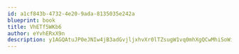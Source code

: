 ```yaml
---
id: a1cf843b-4732-4e20-9ada-8135035e242a
blueprint: book
title: VhETf5WKb6
author: eYvhERxX9n
description: y1AGQAtuJP0eJNIw4jB3adGvjljxhvXr0lTZsugW1vq0mhXgQCwMhiSoWibxV9egANL4vLVm9p8LhkAdTRRauGLC8JVc4IBzr73y
---
```

